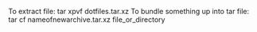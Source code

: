 To extract file:
  tar xpvf dotfiles.tar.xz
To bundle something up into tar file:
  tar cf nameofnewarchive.tar.xz file_or_directory
